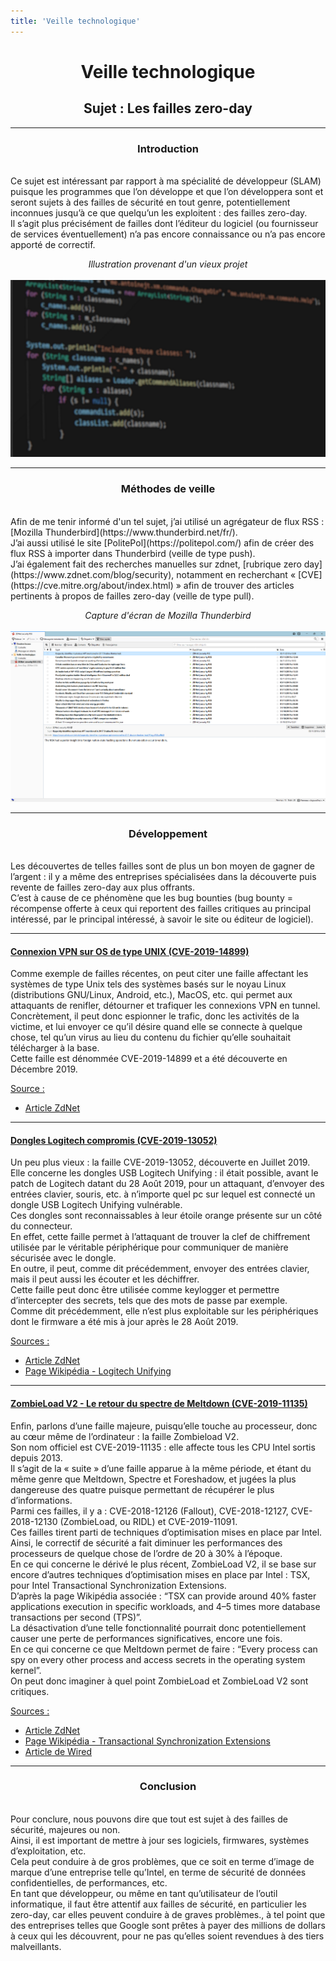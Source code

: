 ```yaml
---
title: 'Veille technologique'
---
```


# <center>Veille technologique</center>
## <center>Sujet : Les failles zero-day</center>
---

### <center>Introduction</center>
<br>
Ce sujet est intéressant par rapport à ma spécialité de développeur (SLAM) puisque les programmes que l’on développe et que l’on développera sont et seront sujets à des failles de sécurité en tout genre, potentiellement inconnues jusqu’à ce que quelqu’un les exploitent : des failles zero-day.
<br>Il s’agit plus précisément de failles dont l’éditeur du logiciel (ou fournisseur de services éventuellement) n’a pas encore connaissance ou n’a pas encore apporté de correctif.

*<center>Illustration provenant d'un vieux projet</center>*<br>
![Image de couverture](images/xm_code.png)

---
### <center>Méthodes de veille</center>
<br>
Afin de me tenir informé d'un tel sujet, j’ai utilisé un agrégateur de flux RSS : [Mozilla Thunderbird](https://www.thunderbird.net/fr/).
<br>J’ai aussi utilisé le site [PolitePol](https://politepol.com/) afin de créer des flux RSS à importer dans Thunderbird (veille de type push). 
<br>J’ai également fait des recherches manuelles sur zdnet, [rubrique zero day](https://www.zdnet.com/blog/security), notamment en recherchant « [CVE](https://cve.mitre.org/about/index.html) » afin de trouver des articles pertinents à propos de failles zero-day (veille de type pull).

*<center>Capture d'écran de Mozilla Thunderbird</center>*<br>
![Capture d'écran de Mozilla Thunderbird](images/thunderbird.png)

---
### <center>Développement</center>
<br>
Les découvertes de telles failles sont de plus un bon moyen de gagner de l’argent : il y a même des entreprises spécialisées dans la découverte puis revente de failles zero-day aux plus offrants.
<br>C’est à cause de ce phénomène que les bug bounties (bug bounty = récompense offerte à ceux qui reportent des failles critiques au principal intéressé, par le principal intéressé, à savoir le site ou éditeur de logiciel).

---
#### <u>Connexion VPN sur OS de type UNIX (CVE-2019-14899)</u>
Comme exemple de failles récentes, on peut citer une faille affectant les systèmes de type Unix tels des systèmes basés sur le noyau Linux (distributions GNU/Linux, Android, etc.), MacOS, etc. qui permet aux attaquants de renifler, détourner et trafiquer les connexions VPN en tunnel. 
<br>Concrètement, il peut donc espionner le trafic, donc les activités de la victime, et lui envoyer ce qu’il désire quand elle se connecte à quelque chose, tel qu’un virus au lieu du contenu du fichier qu’elle souhaitait télécharger à la base. 
<br>Cette faille est dénommée CVE-2019-14899 et a été découverte en Décembre 2019.

<u>Source :</u> 
* [Article ZdNet](https://www.zdnet.com/article/new-vulnerability-lets-attackers-sniff-or-hijack-vpn-connections)

---
#### <u>Dongles Logitech compromis (CVE-2019-13052)</u>
Un peu plus vieux : la faille CVE-2019-13052, découverte en Juillet 2019. 
<br>Elle concerne les dongles USB Logitech Unifying : il était possible, avant le patch de Logitech datant du 28 Août 2019, pour un attaquant, d’envoyer des entrées clavier, souris, etc. à n’importe quel pc sur lequel est connecté un dongle USB Logitech Unifying vulnérable. 
<br>Ces dongles sont reconnaissables à leur étoile orange présente sur un côté du connecteur. 
<br>En effet, cette faille permet à l’attaquant de trouver la clef de chiffrement utilisée par le véritable périphérique pour communiquer de manière sécurisée avec le dongle. 
<br>En outre, il peut, comme dit précédemment, envoyer des entrées clavier, mais il peut aussi les écouter et les déchiffrer. 
<br>Cette faille peut donc être utilisée comme keylogger et permettre d’intercepter des secrets, tels que des mots de passe par exemple. 
<br>Comme dit précédemment, elle n’est plus exploitable sur les périphériques dont le firmware a été mis à jour après le 28 Août 2019.

<u>Sources :</u>
* [Article ZdNet](https://www.zdnet.com/article/logitech-wireless-usb-dongles-vulnerable-to-new-hijacking-flaws/)
* [Page Wikipédia - Logitech Unifying](https://en.wikipedia.org/wiki/Logitech_Unifying_receiver)

---
#### <u>ZombieLoad V2 - Le retour du spectre de Meltdown (CVE-2019-11135)</u>

Enfin, parlons d’une faille majeure, puisqu’elle touche au processeur, donc au cœur même de l’ordinateur : la faille Zombieload V2. 
<br>Son nom officiel est CVE-2019-11135 : elle affecte tous les CPU Intel sortis depuis 2013.
<br>Il s’agit de la « suite » d’une faille apparue à la même période, et étant du même genre que Meltdown, Spectre et Foreshadow, et jugées la plus dangereuse des quatre puisque permettant de récupérer le plus d’informations.
<br>Parmi ces failles, il y a : CVE-2018-12126 (Fallout), CVE-2018-12127, CVE-2018-12130 (ZombieLoad, ou RIDL) et CVE-2019-11091.
<br>Ces failles tirent parti de techniques d’optimisation mises en place par Intel. 
<br>Ainsi, le correctif de sécurité a fait diminuer les performances des processeurs de quelque chose de l’ordre de 20 à 30% à l’époque.
<br>En ce qui concerne le dérivé le plus récent, ZombieLoad V2, il se base sur encore d’autres techniques d’optimisation mises en place par Intel : TSX, pour Intel Transactional Synchronization Extensions. 
<br>D’après la page Wikipédia associée : “TSX can provide around 40% faster applications execution in specific workloads, and 4–5 times more database transactions per second (TPS)”.
<br>La désactivation d’une telle fonctionnalité pourrait donc potentiellement causer une perte de performances significatives, encore une fois.
<br>En ce qui concerne ce que Meltdown permet de faire : “Every process can spy on every other process and access secrets in the operating system kernel”.
<br>On peut donc imaginer à quel point ZombieLoad et ZombieLoad V2 sont critiques.

<u>Sources :</u>
* [Article ZdNet](https://www.zdnet.com/article/intels-cascade-lake-cpus-impacted-by-new-zombieload-v2-attack/)
* [Page Wikipédia - Transactional Synchronization Extensions](https://en.wikipedia.org/wiki/Transactional_Synchronization_Extensions)
* [Article de Wired](https://www.wired.com/story/critical-intel-flaw-breaks-basic-security-for-most-computers/)

---
### <center>Conclusion</center>
<br>
Pour conclure, nous pouvons dire que tout est sujet à des failles de sécurité, majeures ou non. 
<br>Ainsi, il est important de mettre à jour ses logiciels, firmwares, systèmes d’exploitation, etc. 
<br>Cela peut conduire à de gros problèmes, que ce soit en terme d’image de marque d’une entreprise telle qu’Intel, en terme de sécurité de données confidentielles, de performances, etc.
<br>En tant que développeur, ou même en tant qu’utilisateur de l’outil informatique, il faut être attentif aux failles de sécurité, en particulier les zero-day, car elles peuvent conduire à de graves problèmes., à tel point que des entreprises telles que Google sont prêtes à payer des millions de dollars à ceux qui les découvrent, pour ne pas qu’elles soient revendues à des tiers malveillants.

